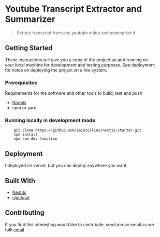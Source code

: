 # Youtube Transcript Extractor and Summarizer

> Extract transcript from any youtube video and summarize it

## Getting Started

These instructions will give you a copy of the project up and running on
your local machine for development and testing purposes. See deployment
for notes on deploying the project on a live system.

### Prerequisites

Requirements for the software and other tools to build, test and push

- [Nodejs](https://nodejs.org/en)
- npm or yarn

### Running locally in development mode

```
    git clone https://github.com/iaincollins/nextjs-starter.git
    npm install
    npm run dev-function
```

## Deployment

I deployed on vercel, but you can deploy anywhere you want.

## Built With

- [NextJs](https://nextjs.org/)
- [nlpcloud](https://nlpcloud.com/)

## Contributing

If you find this interesting would like to contribute, send me an email so we talk [email](richardarthur228@gmail.com)
